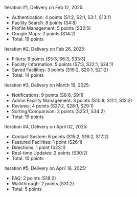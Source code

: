 Iteration #1, Delivery on Feb 12, 2025:

- Authentication: 4 points (S1:2, S2:1, S3:1, S13:1)
- Facility Search: 8 points (S4:8)
- Profile Management: 5 points (S32:5)
- Google Maps: 2 points (S14:2)
- Total: 19 points

Iteration #2, Delivery on Feb 26, 2025:

- Filters: 6 points (S5:3, S6:3, S33:3)
- Facility Information: 5 points (S7:3, S22:1, S24:1)
- Saved Facilities: 3 points (S19:2, S20:1, S21:2)
- Total: 14 points

Iteration #3, Delivery on March 19, 2025:

- Notifications: 9 points (S8:8, S9:1)
- Admin Facility Management: 3 points (S10:8, S11:1, S12:2)
- Reviews: 4 points (S27:2, S28:1, S29:1)
- Sorting/Comparison: 3 points (S25:1, S34:2)
- Total: 19 points

Iteration #4, Delivery on April 02, 2025:

- Contact System: 6 points (S15:2, S16:2, S17:2)
- Featured Facilities: 1 point (S26:1)
- Directions: 1 point (S23:1)
- Real-time Updates: 2 points (S30:2)
- Total: 10 points

Iteration #5, Delivery on April 16, 2025:

- FAQ: 2 points (S18:2)
- Walkthrough: 2 points (S31:2)
- Total: 5 points

